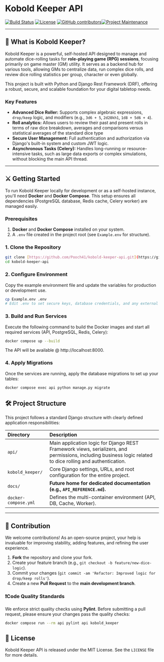 # Kobold Keeper API

[![Build Status](https://img.shields.io/badge/Status-Feature%20Complete-green)](https://github.com/pooch41/kobold-keeper-api)
[![License](https://img.shields.io/badge/License-MIT-blue.svg)](LICENSE)
[![GitHub contributors](https://img.shields.io/github/contributors/Pooch41/kobold-keeper-api)](https://github.com/Pooch41/kobold-keeper-api/graphs/contributors)[![Project Maintenance](https://img.shields.io/maintenance/yes/2025)](https://github.com/your-repo/kobold-keeper-api)

---

## 🎲 What is Kobold Keeper?

Kobold Keeper is a powerful, self-hosted API designed to manage and automate dice-rolling tasks for **role-playing game (RPG) sessions**, focusing primarily on game master (GM) utility. It serves as a backend hub for various tools, allowing GMs to centralize data, run complex dice rolls, and review dice rolling statistics per group, character or even globally.

This project is built with Python and Django Rest Framework (DRF), offering a robust, secure, and scalable foundation for your digital tabletop needs.

### Key Features

* **Advanced Dice Roller:** Supports complex algebraic expressions, `drop/keep` logic, and modifiers (e.g., `3d6 + 5`, `2d20kh1`, `1d8 + 5d6 + 4`).
* **Roll analytics:** Allows users to review their past and present rolls in terms of raw dice breakdown, averages and comparisons versus statistical averages of the standard dice type
* **Secure User Management:** Full authentication and authorization via Django's built-in system and custom JWT logic.
* **Asynchronous Tasks (Celery):** Handles long-running or resource-intensive tasks, such as large data exports or complex simulations, without blocking the main API thread.

---

## ⚔️ Getting Started

To run Kobold Keeper locally for development or as a self-hosted instance, you'll need **Docker** and **Docker Compose**. This setup ensures all dependencies (PostgreSQL database, Redis cache, Celery worker) are managed easily.

### Prerequisites

1.  **Docker** and **Docker Compose** installed on your system.
2.  A `.env` file created in the project root (see `Example.env` for structure).

### 1. Clone the Repository

```bash
git clone [https://github.com/Pooch41/kobold-keeper-api.git](https://github.com/Pooch41/kobold-keeper-api.git)
cd kobold-keeper-api
```

### 2. Configure Environment

Copy the example environment file and update the variables for production or development use.

```bash
cp Example.env .env
# Edit .env to set secure keys, database credentials, and any external service tokens.
```

### 3. Build and Run Services

Execute the following command to build the Docker images and start all required services (API, PostgreSQL, Redis, Celery):
```bash
docker compose up --build
```

The API will be available @ http://localhost:8000.

### 4. Apply Migrations

Once the services are running, apply the database migrations to set up your tables:

```bash
docker compose exec api python manage.py migrate
```

## 🛠️ Project Structure

This project follows a standard Django structure with clearly defined application responsibilities:

| Directory | Description |
| :--- | :--- |
| `api/` | Main application logic for Django REST Framework views, serializers, and permissions, including business logic related to dice rolling and authentication. |
| `kobold_keeper/` | Core Django settings, URLs, and root configuration for the entire project. |
| `docs/` | **Future home for dedicated documentation (e.g., `API_REFERENCE.md`).** |
| `docker-compose.yml` | Defines the multi-container environment (API, DB, Cache, Worker). |

---

## 🤝 Contribution

We welcome contributions! As an open-source project, your help is invaluable for improving stability, adding features, and refining the user experience.

1.  **Fork** the repository and clone your fork.
2.  Create your feature branch (e.g., `git checkout -b feature/new-dice-logic`).
3.  Commit your changes (`git commit -am 'Refactor: Improved logic for drop/keep rolls'`).
4.  Create a new **Pull Request** to the **main development branch**.

### ❗Code Quality Standards

We enforce strict quality checks using **Pylint**. Before submitting a pull request, please ensure your changes pass the quality checks:

```bash
docker compose run --rm api pylint api kobold_keeper
```

## 📜 License

Kobold Keeper API is released under the MIT License. See the `LICENSE` file for more details.

